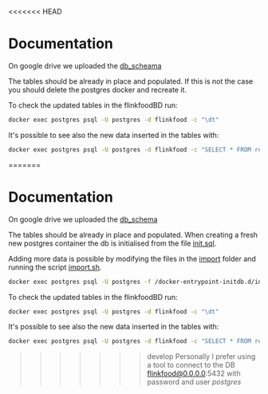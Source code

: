 <<<<<<< HEAD
# Documentation

On google drive we uploaded the [db_scheama](https://drive.google.com/drive/folders/1nASJjyaI5SR9WCRJccmKuF-hFU37CH_S)

The tables should be already in place and populated.
If this is not the case you should delete the postgres docker and recreate it.


To check the updated tables in the flinkfoodBD run:
```bash
docker exec postgres psql -U postgres -d flinkfood -c "\dt"
```

It's possible to see also the new data inserted in the tables with:
```bash
docker exec postgres psql -U postgres -d flinkfood -c "SELECT * FROM restaurants"
```

=======
# Documentation

On google drive we uploaded the [db_schema](https://drive.google.com/drive/folders/1nASJjyaI5SR9WCRJccmKuF-hFU37CH_S)

The tables should be already in place and populated.
When creating a fresh new postgres container the db is initialised from the file [init.sql](init.sql).

Adding more data is possible by modifying the files in the [import](import) folder and running the script [import.sh](import.sh).
```bash
docker exec postgres psql -U postgres -f /docker-entrypoint-initdb.d/init.sql
```

To check the updated tables in the flinkfoodBD run:
```bash
docker exec postgres psql -U postgres -d flinkfood -c "\dt"
```

It's possible to see also the new data inserted in the tables with:
```bash
docker exec postgres psql -U postgres -d flinkfood -c "SELECT * FROM restaurant_info"
```

>>>>>>> develop
Personally I prefer using a tool to connect to the DB flinkfood@0.0.0.0:5432 with password and user *postgres*